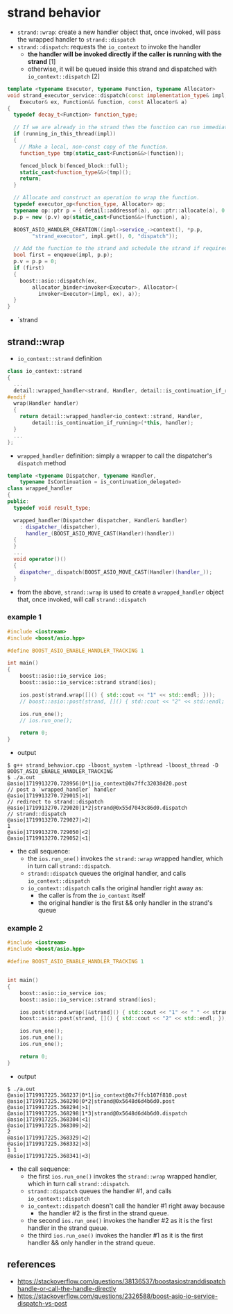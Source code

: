 # strand behavior

* `strand::wrap`: create a new handler object that, once invoked, will pass the wrapped handler to `strand::dispatch`
* `strand::dispatch`: requests the `io_context` to invoke the handler
    * **the handler will be invoked directly if the caller is running with the strand** [1]
    * otherwise, it will be queued inside this strand and dispatched with `io_context::dispatch` [2]
```cpp
template <typename Executor, typename Function, typename Allocator>
void strand_executor_service::dispatch(const implementation_type& impl,
    Executor& ex, Function&& function, const Allocator& a)
{
  typedef decay_t<Function> function_type;

  // If we are already in the strand then the function can run immediately.        [1]
  if (running_in_this_thread(impl))
  {
    // Make a local, non-const copy of the function.
    function_type tmp(static_cast<Function&&>(function));

    fenced_block b(fenced_block::full);
    static_cast<function_type&&>(tmp)();
    return;
  }

  // Allocate and construct an operation to wrap the function.
  typedef executor_op<function_type, Allocator> op;
  typename op::ptr p = { detail::addressof(a), op::ptr::allocate(a), 0 };
  p.p = new (p.v) op(static_cast<Function&&>(function), a);

  BOOST_ASIO_HANDLER_CREATION((impl->service_->context(), *p.p,
        "strand_executor", impl.get(), 0, "dispatch"));

  // Add the function to the strand and schedule the strand if required.
  bool first = enqueue(impl, p.p);                                                [2]
  p.v = p.p = 0;
  if (first)
  {
    boost::asio::dispatch(ex,
        allocator_binder<invoker<Executor>, Allocator>(
          invoker<Executor>(impl, ex), a));
  }
}
```
* `strand

## strand::wrap
* `io_context::strand` definition
```cpp
class io_context::strand
{
  ...
  detail::wrapped_handler<strand, Handler, detail::is_continuation_if_running>
#endif
  wrap(Handler handler)
  {
    return detail::wrapped_handler<io_context::strand, Handler,
        detail::is_continuation_if_running>(*this, handler);
  }
  ...
};
```
* `wrapped_handler` definition: simply a wrapper to call the dispatcher's `dispatch` method
```cpp
template <typename Dispatcher, typename Handler,
    typename IsContinuation = is_continuation_delegated>
class wrapped_handler
{
public:
  typedef void result_type;

  wrapped_handler(Dispatcher dispatcher, Handler& handler)
    : dispatcher_(dispatcher),
      handler_(BOOST_ASIO_MOVE_CAST(Handler)(handler))
  {
  }
  ...
  void operator()()
  {
    dispatcher_.dispatch(BOOST_ASIO_MOVE_CAST(Handler)(handler_));
  }
```
* from the above, `strand::wrap` is used to create a `wrapped_handler` object that, once invoked, will call `strand::dispatch`

### example 1
```cpp
#include <iostream>
#include <boost/asio.hpp>

#define BOOST_ASIO_ENABLE_HANDLER_TRACKING 1

int main()
{
    boost::asio::io_service ios;
    boost::asio::io_service::strand strand(ios);

    ios.post(strand.wrap([]() { std::cout << "1" << std::endl; }));
    // boost::asio::post(strand, []() { std::cout << "2" << std::endl; });

    ios.run_one();
    // ios.run_one();

    return 0;
}
```
* output
```
$ g++ strand_behavior.cpp -lboost_system -lpthread -lboost_thread -D BOOST_ASIO_ENABLE_HANDLER_TRACKING
$ ./a.out
@asio|1719913270.728956|0*1|io_context@0x7ffc32038d20.post                    // post a `wrapped_handler` handler
@asio|1719913270.729015|>1|                                                   // redirect to strand::dispatch
@asio|1719913270.729020|1*2|strand@0x55d7043c86d0.dispatch                    // strand::dispatch
@asio|1719913270.729027|>2|
1
@asio|1719913270.729050|<2|
@asio|1719913270.729052|<1|
```
* the call sequence:
    * the `ios.run_one()` invokes the `strand::wrap` wrapped handler, which in turn call `strand::dispatch`.
    * `strand::dispatch` queues the original handler, and calls `io_context::dispatch`
    * `io_context::dispatch` calls the original handler right away as:
        * the caller is from the `io_context` itself
        * the original handler is the first && only handler in the strand's queue

### example 2
```cpp
#include <iostream>
#include <boost/asio.hpp>

#define BOOST_ASIO_ENABLE_HANDLER_TRACKING 1


int main()
{
    boost::asio::io_service ios;
    boost::asio::io_service::strand strand(ios);

    ios.post(strand.wrap([&strand]() { std::cout << "1" << " " << strand.running_in_this_thread() << std::endl; }));     // handler #1
    boost::asio::post(strand, []() { std::cout << "2" << std::endl; });                                                  // handler #2

    ios.run_one();
    ios.run_one();
    ios.run_one();

    return 0;
}
```
* output
```
$ ./a.out
@asio|1719917225.368237|0*1|io_context@0x7ffcb107f810.post
@asio|1719917225.368290|0*2|strand@0x5648d6d4b6d0.post
@asio|1719917225.368294|>1|
@asio|1719917225.368298|1*3|strand@0x5648d6d4b6d0.dispatch
@asio|1719917225.368304|<1|
@asio|1719917225.368309|>2|
2
@asio|1719917225.368329|<2|
@asio|1719917225.368332|>3|
1 1
@asio|1719917225.368341|<3|
```
* the call sequence:
    * the first `ios.run_one()` invokes the `strand::wrap` wrapped handler, which in turn call `strand::dispatch`.
    * `strand::dispatch` queues the handler #1, and calls `io_context::dispatch`
    * `io_context::dispatch` doesn't call the handler #1 right away because 
        * the handler #2 is the first in the strand queue.
    * the second `ios.run_one()` invokes the handler #2 as it is the first handler in the strand queue.
    * the third `ios.run_one()` invokes the handler #1 as it is the first handler && only handler in the strand queue.

## references
* https://stackoverflow.com/questions/38136537/boostasiostranddispatchhandle-or-call-the-handle-directly
* https://stackoverflow.com/questions/2326588/boost-asio-io-service-dispatch-vs-post
